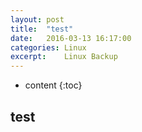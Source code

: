 ```yaml
---
layout: post
title:  "test"
date:   2016-03-13 16:17:00
categories: Linux
excerpt:    Linux Backup
---
```


* content
{:toc}

## test